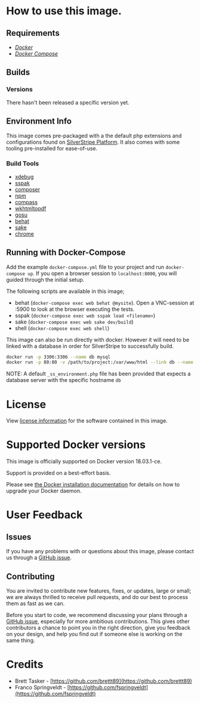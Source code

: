 # How to use this image.

## Requirements

- [*Docker*](https://docs.docker.com/)
- [*Docker Compose*](https://docs.docker.com/compose/overview/)

## Builds

### Versions

There hasn't been released a specific version yet.

## Environment Info

This image comes pre-packaged with a the default php extensions and configurations found on [SilverStripe Platform](https://platform.silverstripe.com). It also comes with some tooling pre-installed for ease-of-use.

### Build Tools

- [xdebug](https://xdebug.org/)
- [sspak](https://github.com/silverstripe/sspak)
- [composer](https://getcomposer.org/)
- [npm](https://www.npmjs.com/)
- [compass](http://compass-style.org/)
- [wkhtmltopdf](https://wkhtmltopdf.org/)
- [gosu](https://github.com/tianon/gosu)
- [behat](http://behat.org/)
- [sake](https://docs.silverstripe.org/en/4/developer_guides/cli/)
- [chrome](https://github.com/SeleniumHQ/docker-selenium)

## Running with Docker-Compose

Add the example `docker-compose.yml` file to your project and run `docker-compose up`. If you open a browser session to `localhost:8000`, you will guided through the initial setup.

The following scripts are available in this image;
- behat (`docker-compose exec web behat @mysite`). Open a VNC-session at :5900 to look at the browser executing the tests.
- sspak (`docker-compose exec web sspak load <filename>`)
- sake (`docker-compose exec web sake dev/build`)
- shell (`docker-compose exec web shell`)

This image can also be run directly with docker. However it will need to be linked with a database in order for SilverStripe to successfully build.

```bash
docker run -p 3306:3306 --name db mysql
docker run -p 80:80 -v /path/to/project:/var/www/html --link db --name project1 govtnz/silverstripe-web-container:1.0
```

NOTE: A default `_ss_environment.php` file has been provided that expects a database server with the specific hostname `db`


# License

View [license information](http://php.net/license/) for the software contained in this image.

# Supported Docker versions

This image is officially supported on Docker version 18.03.1-ce.

Support is provided on a best-effort basis.

Please see [the Docker installation documentation](https://docs.docker.com/installation/) for details on how to upgrade your Docker daemon.

# User Feedback

## Issues

If you have any problems with or questions about this image, please contact us through a [GitHub issue](https://github.com/govtnz/silverstripe-php/issues). 

## Contributing

You are invited to contribute new features, fixes, or updates, large or small; we are always thrilled to receive pull requests, and do our best to process them as fast as we can.

Before you start to code, we recommend discussing your plans through a [GitHub issue](https://github.com/govtnz/silverstripe-php/issues), especially for more ambitious contributions. This gives other contributors a chance to point you in the right direction, give you feedback on your design, and help you find out if someone else is working on the same thing.

# Credits

 - Brett Tasker       - [https://github.com/brettt89](https://github.com/brettt89)
 - Franco Springveldt - [https://github.com/fspringveldt](https://github.com/fspringveldt)
